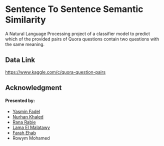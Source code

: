# Sentence To Sentence Semantic Similarity
 A Natural Language Processing project of a classifier model to predict which of the provided pairs of Quora questions contain two questions with the same meaning.
 
## Data Link 
https://www.kaggle.com/c/quora-question-pairs
 
## Acknowledgment
<h4>Presented by:</h4>
<ul>
  <li> <a href="https://github.com/yasminFadel">Yasmin Fadel</a>
  <li> <a href="https://github.com/nurhaankhaled">Nurhan Khaled</a>
  <li> <a href="https://github.com/Rana-Rabie">Rana Rabie</a>
  <li> <a href="https://github.com/LamaElMalatawy">Lama El Malatawy</a>
  <li> <a href="https://github.com/FarahEhab">Farah Ehab</a>
  <li> Rowym Mohamed
   
</ul>

